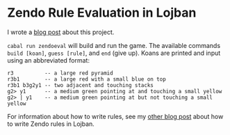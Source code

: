 # Zendo Rule Evaluation in Lojban

I wrote a [blog post](http://charleszinn.ca/blog/evaluating-zendo-rules/) about this project.

`cabal run zendoeval` will build and run the game. The available commands
`build [koan]`, `guess [rule]`, and `end` (give up). Koans are printed and
input using an abbreviated format:

    r3          -- a large red pyramid
    r3b1        -- a large red with a small blue on top
    r3b1 b3g2y1 -- two adjacent and touching stacks
    g2> y1      -- a medium green pointing at and touching a small yellow
    g2> | y1    -- a medium green pointing at but not touching a small yellow

For information about how to write rules, see my [other blog
post](http://charleszinn.ca/blog/lojban-zendo/) about how to write Zendo rules
in Lojban.

